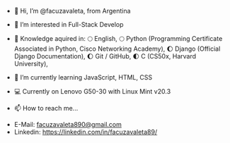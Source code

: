 - 👋 Hi, I’m @facuzavaleta, from Argentina

- 👀 I’m interested in Full-Stack Develop

- 📖 Knowledge aquired in:
   🌕 English,
   🌕 Python (Programming Certificate Associated in Python, Cisco Networking Academy),
   🌔 Django (Official Django Documentation),
   🌔 Git / GitHub,
   🌓 C (CS50x, Harvard University),
 
- 🌱 I’m currently learning JavaScript, HTML, CSS

- 💻 Currently on Lenovo G50-30 with Linux Mint v20.3

- 📫 How to reach me...
*   E-Mail: facuzavaleta890@gmail.com
*   Linkedin: https://linkedin.com/in/facuzavaleta89/

<!---
facuzavaleta/facuzavaleta is a ✨ special ✨ repository because its `README.md` (this file) appears on your GitHub profile.
You can click the Preview link to take a look at your changes.
--->
